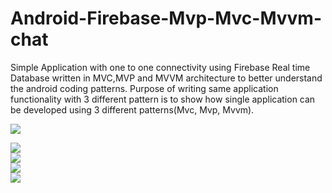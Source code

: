 <h1>Android-Firebase-Mvp-Mvc-Mvvm-chat</h1>
<p> Simple Application with one to one connectivity using Firebase Real time Database written in MVC,MVP and MVVM architecture to better understand the android coding patterns. Purpose of writing same application functionality with 3 different pattern is to show how single application can be developed using 3 different patterns(Mvc, Mvp, Mvvm).</p>
<img src="https://github.com/saksham24/Android-Firebase-Mvp-Mvc-Mvvm-chat/blob/master/Chatmvc/chat.jpeg"><br>
<!DOCTYPE html>
<html lang="en">
<head>
 
</head>
<body>
 
<img src="https://github.com/saksham24/Android-Firebase-Mvp-Mvc-Mvvm-chat/blob/master/Chatmvc/layer-1.png"><br>
<img src="https://github.com/saksham24/Android-Firebase-Mvp-Mvc-Mvvm-chat/blob/master/Chatmvc/layer-2.png"><br>
<img src="https://github.com/saksham24/Android-Firebase-Mvp-Mvc-Mvvm-chat/blob/master/Chatmvc/layer-3.png"><br>
<img src="https://github.com/saksham24/Android-Firebase-Mvp-Mvc-Mvvm-chat/blob/master/Chatmvc/layer-4.png">
